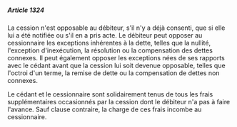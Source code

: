 ##### Article 1324

La cession n'est opposable au débiteur, s'il n'y a déjà consenti, que si elle lui a été notifiée ou s'il en a pris acte. Le débiteur peut opposer au cessionnaire les exceptions inhérentes à la dette, telles que la nullité, l'exception d'inexécution, la résolution ou la compensation des dettes connexes. Il peut également opposer les exceptions nées de ses rapports avec le cédant avant que la cession lui soit devenue opposable, telles que l'octroi d'un terme, la remise de dette ou la compensation de dettes non connexes.

Le cédant et le cessionnaire sont solidairement tenus de tous les frais supplémentaires occasionnés par la cession dont le débiteur n'a pas à faire l'avance. Sauf clause contraire, la charge de ces frais incombe au cessionnaire.

